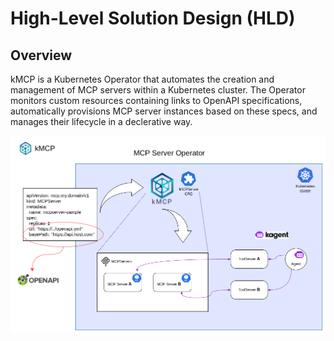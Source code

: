 # High-Level Solution Design (HLD)

## Overview

kMCP is a Kubernetes Operator that automates the creation and management of MCP servers within a Kubernetes cluster. The Operator monitors custom resources containing links to OpenAPI specifications, automatically provisions MCP server instances based on these specs, and manages their lifecycle in a declerative way.

![Main Architecture Diagram](./kmcp.png)


